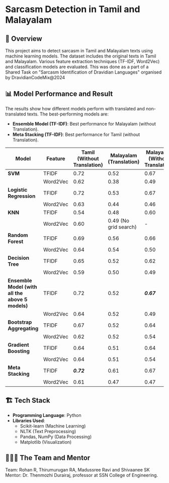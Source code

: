 # Sarcasm Detection in Tamil and Malayalam

## 📌 Overview
This project aims to detect sarcasm in Tamil and Malayalam texts using machine learning models. The dataset includes the original texts in Tamil and Malayalam. Various feature extraction techniques (TF-IDF, Word2Vec) and classification models are evaluated. 
This was done as a part of a Shared Task on "Sarcasm Identification of Dravidian Languages" organised by DravidianCodeMix@2024

## 📊 Model Performance and Result
The results show how different models perform with translated and non-translated texts. The best-performing models are:
- **Ensemble Model (TF-IDF)**: Best performance for Malayalam (without Translation).
- **Meta Stacking (TF-IDF)**: Best performance for Tamil (without Translation).

| Model                   | Feature  | Tamil (Without Translation) | Malayalam (Translation) | Malayalam (Without Translation) |
|-------------------------|----------|-----------------------------|--------------------------|---------------------------------|
| **SVM**                | TFIDF    |0.72                    | 0.52                     | 0.67                        |
|                         | Word2Vec | 0.62                        | 0.38                     | 0.49                            |
| **Logistic Regression** | TFIDF    |0.72                   | 0.53                     | 0.67                        |
|                         | Word2Vec |0.63                        | 0.44                     | 0.46                            |
| **KNN**                | TFIDF    | 0.54                        | 0.48                     | 0.60                            |
|                         | Word2Vec |0.60                        | 0.49 (No grid search)    | -                               |
| **Random Forest**      | TFIDF    | 0.69                        | 0.56                     | 0.66                      |
|                         | Word2Vec | 0.64                        | 0.54                     | 0.50                            |
| **Decision Tree**      | TFIDF    | 0.65                        | 0.52                     | 0.62                            |
|                         | Word2Vec |0.59                        | 0.50                     | 0.49                            |
| **Ensemble Model (with all the above 5 models)**     | TFIDF    | 0.72                    | 0.52                     | _**0.67**_                        |
|                         | Word2Vec | 0.64                        | 0.52                     | 0.49                            |
| **Bootstrap Aggregating** | TFIDF |0.67                        | 0.52                     | 0.64                            |
|                         | Word2Vec | 0.62                        | 0.52                     | 0.54                            |
| **Gradient Boosting**  | TFIDF    |0.64                        | 0.51                     | 0.64                            |
|                         | Word2Vec |0.64                        | 0.51                     | 0.54                            |
| **Meta Stacking**      | TFIDF    | _**0.72**_                    | 0.61                     | 0.67                        |
|                         | Word2Vec | 0.61                        | 0.47                     | 0.47                            |

## 🏗️ Tech Stack
- **Programming Language**: Python
- **Libraries Used**:
  - Scikit-learn (Machine Learning)
  - NLTK (Text Preprocessing)
  - Pandas, NumPy (Data Processing)
  - Matplotlib (Visualization)

## 🧑‍🤝‍🧑 The Team and Mentor
Team: Rohan R, Thirumurugan RA, Madussree Ravi and Shivaanee SK \
Mentor: Dr. Thenmozhi Durairaj, professor at SSN College of Engineering.
